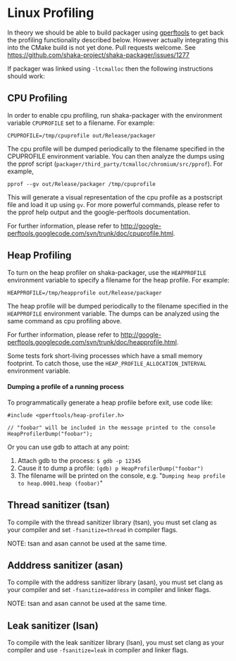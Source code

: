 # Linux Profiling

In theory we should be able to build packager using
[gperftools](https://github.com/gperftools/gperftools/tree/master) to
get back the profiling functionality described below. However actually
integrating this into the CMake build is not yet done. Pull requests
welcome. See https://github.com/shaka-project/shaka-packager/issues/1277

If packager was linked using `-ltcmalloc` then the following
instructions should work:

## CPU Profiling

In order to enable cpu profiling, run shaka-packager with the environment
variable `CPUPROFILE` set to a filename. For example:

    CPUPROFILE=/tmp/cpuprofile out/Release/packager

The cpu profile will be dumped periodically to the filename specified in the
CPUPROFILE environment variable. You can then analyze the dumps using the pprof
script (`packager/third_party/tcmalloc/chromium/src/pprof`). For example,

    pprof --gv out/Release/packager /tmp/cpuprofile

This will generate a visual representation of the cpu profile as a postscript
file and load it up using `gv`. For more powerful commands, please refer to the
pprof help output and the google-perftools documentation.

For further information, please refer to
http://google-perftools.googlecode.com/svn/trunk/doc/cpuprofile.html.

## Heap Profiling

To turn on the heap profiler on shaka-packager, use the `HEAPPROFILE`
environment variable to specify a filename for the heap profile. For example:

    HEAPPROFILE=/tmp/heapprofile out/Release/packager

The heap profile will be dumped periodically to the filename specified in the
`HEAPPROFILE` environment variable. The dumps can be analyzed using the same
command as cpu profiling above.

For further information, please refer to
http://google-perftools.googlecode.com/svn/trunk/doc/heapprofile.html.

Some tests fork short-living processes which have a small memory footprint. To
catch those, use the `HEAP_PROFILE_ALLOCATION_INTERVAL` environment variable.

#### Dumping a profile of a running process

To programmatically generate a heap profile before exit, use code like:

    #include <gperftools/heap-profiler.h>

    // "foobar" will be included in the message printed to the console
    HeapProfilerDump("foobar");

Or you can use gdb to attach at any point:

1.  Attach gdb to the process: `$ gdb -p 12345`
2.  Cause it to dump a profile: `(gdb) p HeapProfilerDump("foobar")`
3.  The filename will be printed on the console, e.g.
    "`Dumping heap profile to heap.0001.heap (foobar)`"


## Thread sanitizer (tsan)

To compile with the thread sanitizer library (tsan), you must set clang as your
compiler and set `-fsanitize=thread` in compiler flags.

NOTE: tsan and asan cannot be used at the same time.

## Adddress sanitizer (asan)

To compile with the address sanitizer library (asan), you must set clang as your
compiler and set `-fsanitize=address` in compiler and linker flags.

NOTE: tsan and asan cannot be used at the same time.

## Leak sanitizer (lsan)

To compile with the leak sanitizer library (lsan), you must set clang as your
compiler and use `-fsanitize=leak` in compiler and linker flags.
